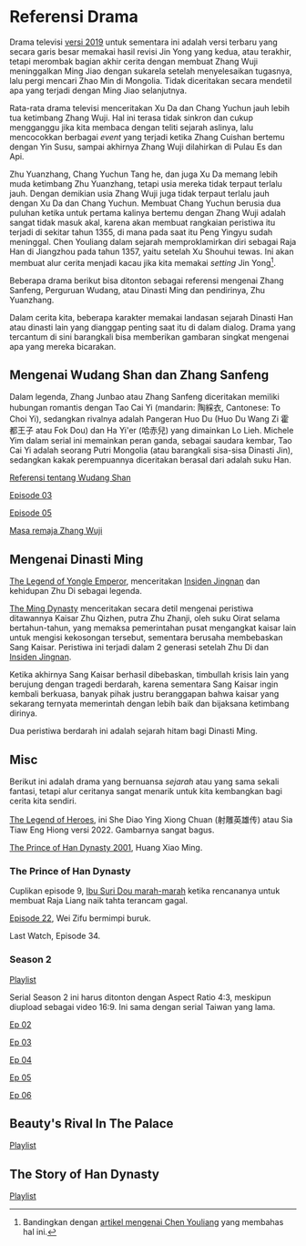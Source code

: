 
# Referensi Drama

Drama televisi [versi 2019](https://en.wikipedia.org/wiki/Heavenly_Sword_and_Dragon_Slaying_Sabre) untuk 
sementara ini adalah versi terbaru yang secara garis besar memakai hasil revisi Jin Yong yang kedua, atau 
terakhir, tetapi merombak bagian akhir cerita dengan membuat Zhang Wuji meninggalkan Ming Jiao dengan sukarela 
setelah menyelesaikan tugasnya, lalu pergi mencari Zhao Min di Mongolia. Tidak diceritakan secara mendetil apa 
yang terjadi dengan Ming Jiao selanjutnya.

Rata-rata drama televisi menceritakan Xu Da dan Chang Yuchun jauh lebih tua ketimbang Zhang Wuji. Hal ini terasa 
tidak sinkron dan cukup mengganggu jika kita membaca dengan teliti sejarah aslinya, lalu mencocokkan berbagai 
_event_ yang terjadi ketika Zhang Cuishan bertemu dengan Yin Susu, sampai akhirnya Zhang Wuji dilahirkan di Pulau Es dan Api.

Zhu Yuanzhang, Chang Yuchun Tang he, dan juga Xu Da memang lebih muda ketimbang Zhu Yuanzhang, tetapi usia mereka 
tidak terpaut terlalu jauh. Dengan demikian usia Zhang Wuji juga tidak terpaut terlalu jauh dengan Xu Da dan Chang Yuchun.
Membuat Chang Yuchun berusia dua puluhan ketika untuk pertama kalinya bertemu dengan Zhang Wuji adalah sangat tidak 
masuk akal, karena akan membuat rangkaian peristiwa itu terjadi di sekitar tahun 1355, di mana pada saat itu 
Peng Yingyu sudah meninggal. Chen Youliang dalam sejarah memproklamirkan diri sebagai Raja Han di Jiangzhou pada 
tahun 1357, yaitu setelah Xu Shouhui tewas. Ini akan membuat alur cerita menjadi kacau jika kita memakai _setting_ 
Jin Yong[^chen-youliang]. 

[^chen-youliang]: Bandingkan dengan [artikel mengenai Chen Youliang](https://en.wikipedia.org/wiki/Chen_Youliang#Biography) yang membahas hal ini.

Beberapa drama berikut bisa ditonton sebagai referensi mengenai Zhang Sanfeng, Perguruan Wudang, atau 
Dinasti Ming dan pendirinya, Zhu Yuanzhang.

Dalam cerita kita, beberapa karakter memakai landasan sejarah Dinasti Han atau dinasti lain yang dianggap 
penting saat itu di dalam dialog. Drama yang tercantum di sini barangkali bisa memberikan gambaran singkat 
mengenai apa yang mereka bicarakan.

## Mengenai Wudang Shan dan Zhang Sanfeng

Dalam legenda, Zhang Junbao atau Zhang Sanfeng diceritakan memiliki hubungan romantis dengan Tao Cai Yi 
(mandarin: 陶綵衣, Cantonese: To Choi Yi), sedangkan rivalnya adalah Pangeran Huo Du (Huo Du Wang Zi 霍都王子 atau Fok Dou) 
dan Ha Yi'er (哈赤兒) yang dimainkan Lo Lieh. Michele Yim dalam serial ini memainkan peran ganda, sebagai saudara
kembar, Tao Cai Yi adalah seorang Putri Mongolia (atau barangkali sisa-sisa Dinasti Jin), sedangkan kakak 
perempuannya diceritakan berasal dari adalah suku Han.

[Referensi tentang Wudang Shan](https://www.youtube.com/playlist?list=PLRBClVey5BqzoRGByTdPyduiI7PpDzJVz)

[Episode 03](https://www.youtube.com/watch?v=Q5WsMxWHprA&list=PLRBClVey5BqzoRGByTdPyduiI7PpDzJVz&index=3&pp=iAQB)

[Episode 05](https://www.youtube.com/watch?v=AeJther7W7A&list=PLy8WDOJkSFFyiMSj6F1OnuANJbh5RzxBq&index=5)

[Masa remaja Zhang Wuji](https://www.youtube.com/watch?v=Pcmju7FiqCU)


## Mengenai Dinasti Ming

[The Legend of Yongle Emperor](https://www.youtube.com/playlist?list=PLKfjTWVlrjuZQeQZflaf-3-82s-wJkF2w), menceritakan
[Insiden Jingnan](../insiden-jingnan/bab1) dan kehidupan Zhu Di sebagai legenda.

[The Ming Dynasty](https://www.youtube.com/playlist?list=PLAY0EoF0TnKijDVjG1Z4-6uepgTPrSCfo) menceritakan secara detil
mengenai peristiwa ditawannya Kaisar Zhu Qizhen, putra Zhu Zhanji, oleh suku Oirat selama bertahun-tahun, yang memaksa 
pemerintahan pusat mengangkat kaisar lain untuk mengisi kekosongan tersebut, sementara berusaha membebaskan Sang Kaisar.
Peristiwa ini terjadi dalam 2 generasi setelah Zhu Di dan [Insiden Jingnan](../insiden-jingnan/README).

Ketika akhirnya Sang Kaisar berhasil dibebaskan, timbullah krisis lain yang berujung dengan tragedi berdarah, karena
sementara Sang Kaisar ingin kembali berkuasa, banyak pihak justru beranggapan bahwa kaisar yang sekarang ternyata
memerintah dengan lebih baik dan bijaksana ketimbang dirinya.

Dua peristiwa berdarah ini adalah sejarah hitam bagi Dinasti Ming.


## Misc

Berikut ini adalah drama yang bernuansa _sejarah_ atau yang sama sekali fantasi, tetapi alur ceritanya sangat menarik 
untuk kita kembangkan bagi cerita kita sendiri.

[The Legend of Heroes](https://www.youtube.com/playlist?list=PLDuzvnRIfxZpRbS4kjLZ413HRXouqsBL_), 
ini She Diao Ying Xiong Chuan (射雕英雄传) atau Sia Tiaw Eng Hiong versi 2022. Gambarnya sangat bagus.

[The Prince of Han Dynasty 2001](https://www.youtube.com/playlist?list=PLvpAVnYN4lb0njUylfPEqXeEsy6cGyN_u), 
Huang Xiao Ming.


### The Prince of Han Dynasty

Cuplikan episode 9, [Ibu Suri Dou marah-marah](https://youtube.com/clip/UgkxAo8FCljTMq9xuD_QaUdXvxcubp3XUEnn?si=PWTxZAXaApeQCbge) 
ketika rencananya untuk membuat Raja Liang naik tahta terancam gagal.

[Episode 22](https://youtube.com/clip/Ugkxtg4ha_QCkvFeVca-XtTeL2pr4su02S1A?si=XgO045Zsp0OTR1pK), 
Wei Zifu bermimpi buruk.

Last Watch, Episode 34.


### Season 2

[Playlist](https://www.youtube.com/playlist?list=PLvpAVnYN4lb3MdHVUBxKIkbM1Ej9f2l5y)

Serial Season 2 ini harus ditonton dengan Aspect Ratio 4:3, meskipun diupload 
sebagai video 16:9. Ini sama dengan serial Taiwan yang lama.

[Ep 02](https://www.youtube.com/watch?v=GJKN9VfXW0o&list=PLvpAVnYN4lb3MdHVUBxKIkbM1Ej9f2l5y&index=2&pp=iAQB)

[Ep 03](https://www.youtube.com/watch?v=pLjpSm1N8tU&list=PLvpAVnYN4lb3MdHVUBxKIkbM1Ej9f2l5y&index=3&pp=iAQB)

[Ep 04](https://www.youtube.com/watch?v=XnH_GKgGffA&list=PLvpAVnYN4lb3MdHVUBxKIkbM1Ej9f2l5y&index=4&pp=iAQB)

[Ep 05](https://www.youtube.com/watch?v=uPcRtwBdzYE&list=PLvpAVnYN4lb3MdHVUBxKIkbM1Ej9f2l5y&index=5&pp=iAQB)

[Ep 06](https://www.youtube.com/watch?v=Vyv8Yzj772U&list=PLvpAVnYN4lb3MdHVUBxKIkbM1Ej9f2l5y&index=6&pp=iAQB)


## Beauty's Rival In The Palace

[Playlist](https://www.youtube.com/playlist?list=PLHal25i7_w9mbBD7yGjohLL8wYU26CPUL)


## The Story of Han Dynasty

[Playlist](https://www.youtube.com/playlist?list=PLddR2HNpN9bHcqDRCSDO3jBHNXeL0XxFO)




